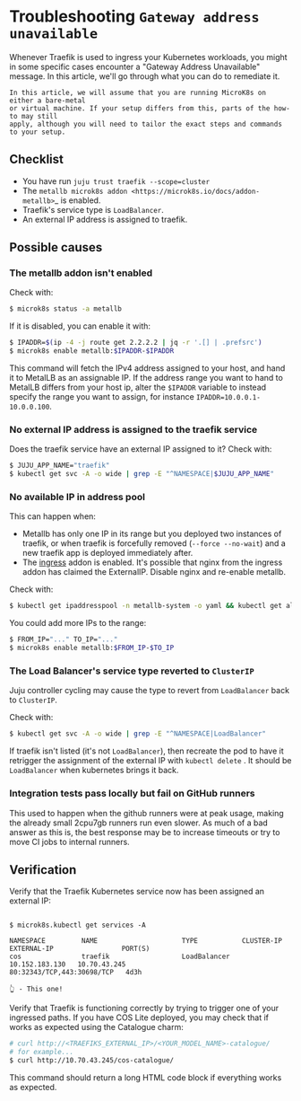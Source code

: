 # Troubleshooting `Gateway address unavailable`

Whenever Traefik is used to ingress your Kubernetes workloads, you might in some specific
cases encounter a "Gateway Address Unavailable" message. In this article, we'll go through 
what you can do to remediate it.

```{caution}
In this article, we will assume that you are running MicroK8s on either a bare-metal 
or virtual machine. If your setup differs from this, parts of the how-to may still 
apply, although you will need to tailor the exact steps and commands to your setup.
```

## Checklist

- You have run ``juju trust traefik --scope=cluster``
- The ``metallb microk8s addon <https://microk8s.io/docs/addon-metallb>``_ is enabled.
- Traefik's service type is ``LoadBalancer``.
- An external IP address is assigned to traefik.

## Possible causes

### The metallb addon isn't enabled

Check with:

```bash 
$ microk8s status -a metallb
```

If it is disabled, you can enable it with:

```bash 
$ IPADDR=$(ip -4 -j route get 2.2.2.2 | jq -r '.[] | .prefsrc')
$ microk8s enable metallb:$IPADDR-$IPADDR
```

This command will fetch the IPv4 address assigned to your host, and hand it to MetalLB 
as an assignable IP. If the address range you want to hand to MetalLB differs from your 
host ip, alter the `$IPADDR` variable to instead specify the range you want to assign, 
for instance `IPADDR=10.0.0.1-10.0.0.100`.

### No external IP address is assigned to the traefik service

Does the traefik service have an external IP assigned to it? Check with:

```bash
$ JUJU_APP_NAME="traefik"
$ kubectl get svc -A -o wide | grep -E "^NAMESPACE|$JUJU_APP_NAME"
```

### No available IP in address pool

This can happen when: 
- Metallb has only one IP in its range but you deployed two instances of traefik, 
  or when traefik is forcefully removed (`--force --no-wait`) and a new traefik 
  app is deployed immediately after.
- The [ingress](https://microk8s.io/docs/ingress) addon is enabled. It's possible
  that nginx from the ingress addon has claimed the ExternalIP. Disable nginx and 
  re-enable metallb.

Check with:

```bash
$ kubectl get ipaddresspool -n metallb-system -o yaml && kubectl get all -n metallb-system
```

You could add more IPs to the range:

```bash
$ FROM_IP="..." TO_IP="..."
$ microk8s enable metallb:$FROM_IP-$TO_IP
```

### The Load Balancer's service type reverted to `ClusterIP`

Juju controller cycling may cause the type to revert from `LoadBalancer` back to 
`ClusterIP`. 

Check with:

```bash
$ kubectl get svc -A -o wide | grep -E "^NAMESPACE|LoadBalancer"
```

If traefik isn't listed (it's not `LoadBalancer`), then recreate the pod to have it 
retrigger the assignment of the external IP with `kubectl delete` . It should be `LoadBalancer` 
when  kubernetes brings it back.

### Integration tests pass locally but fail on GitHub runners

This used to happen when the github runners were at peak usage, making the already small 2cpu7gb 
runners run even slower. As much of a bad answer as this is, the best response may be to increase 
timeouts or try to move CI jobs to internal runners.

## Verification

Verify that the Traefik Kubernetes service now has been assigned an external IP:

```

$ microk8s.kubectl get services -A

NAMESPACE         NAME                     TYPE           CLUSTER-IP       EXTERNAL-IP                 PORT(S)
cos               traefik                  LoadBalancer   10.152.183.130   10.70.43.245                80:32343/TCP,443:30698/TCP   4d3h
                                                                            👆 - This one!
```

Verify that Traefik is functioning correctly by trying to trigger one of your ingressed paths. 
If you have COS Lite deployed, you may check that if works as expected using the Catalogue charm:

```bash 
# curl http://<TRAEFIKS_EXTERNAL_IP>/<YOUR_MODEL_NAME>-catalogue/
# for example...
$ curl http://10.70.43.245/cos-catalogue/
```

This command should return a long HTML code block if everything works as expected.